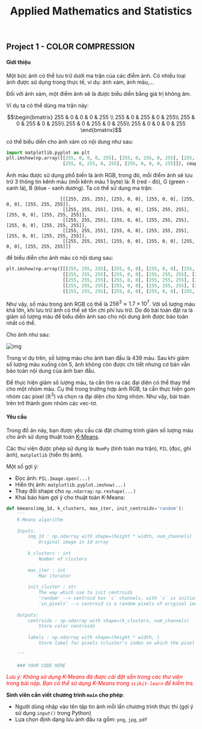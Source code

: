 # <center>**Applied Mathematics and Statistics**<center>
</br>

## **Project 1 - COLOR COMPRESSION**

#### Giới thiệu

Một bức ảnh có thể lưu trữ dưới ma trận của các điểm ảnh. Có nhiều loại ảnh được sử dụng trong thực tế, ví dụ: ảnh xám, ảnh màu,... 

Đối với ảnh xám, một điểm ảnh sẽ là được biểu diễn bằng giá trị không âm. 

Ví dụ ta có thể dùng ma trận này:

$$\begin{bmatrix}
255 & 0 & 0  & 0  & 255 \\ 
255 & 0 & 255 & 0 & 255\\ 
255 & 0 & 255 & 0 & 255\\ 
255 & 0 & 255 & 0 & 255\\ 
255 & 0 & 0  & 0  & 255
\end{bmatrix}$$

có thể biểu diễn cho ảnh xám có nội dung như sau:
```python
import matplotlib.pyplot as plt
plt.imshow(np.array([[255, 0, 0, 0, 255], [255, 0, 255, 0, 255], [255, 0, 255, 0, 255], 
                     [255, 0, 255, 0, 255], [255, 0, 0, 0, 255]]), cmap='gray', vmin=0, vmax=255);
```

Ảnh màu được sử dụng phổ biến là ảnh RGB, trong đó, mỗi điểm ảnh sẽ lưu trữ 3 thông tin kênh màu (mỗi kênh màu 1 byte) là: R (red - đỏ), G (green - xanh lá), B (blue - xanh dương). Ta có thể sử dụng ma trận:
```
                    [[[255, 255, 255], [255, 0, 0], [255, 0, 0], [255, 0, 0], [255, 255, 255]],
                     [[255, 255, 255], [255, 0, 0], [255, 255, 255], [255, 0, 0], [255, 255, 255]],
                     [[255, 255, 255], [255, 0, 0], [255, 255, 255], [255, 0, 0], [255, 255, 255]],
                     [[255, 255, 255], [255, 0, 0], [255, 255, 255], [255, 0, 0], [255, 255, 255]],
                     [[255, 255, 255], [255, 0, 0], [255, 0, 0], [255, 0, 0], [255, 255, 255]]]
```
để biểu diễn cho ảnh màu có nội dung sau:

```python
plt.imshow(np.array([[[255, 255, 255], [255, 0, 0], [255, 0, 0], [255, 0, 0], [255, 255, 255]],
                     [[255, 255, 255], [255, 0, 0], [255, 255, 255], [255, 0, 0], [255, 255, 255]],
                     [[255, 255, 255], [255, 0, 0], [255, 255, 255], [255, 0, 0], [255, 255, 255]],
                     [[255, 255, 255], [255, 0, 0], [255, 255, 255], [255, 0, 0], [255, 255, 255]],
                     [[255, 255, 255], [255, 0, 0], [255, 0, 0], [255, 0, 0], [255, 255, 255]]]));
```

Như vậy, số màu trong ảnh RGB có thể là $256^3 \approx 1.7 \times 10^7$. Với số lượng màu khá lớn, khi lưu trữ ảnh có thể sẽ tốn chi phí lưu trữ. Do đó bài toán đặt ra là giảm số lượng màu để biểu diễn ảnh sao cho nội dung ảnh được bảo toàn nhất có thể.

Cho ảnh như sau:

![img](https://scontent.fhan4-2.fna.fbcdn.net/v/t1.6435-9/108021534_2792519034314628_43786322214829236_n.jpg?_nc_cat=111&ccb=1-7&_nc_sid=730e14&_nc_ohc=u7A7KXOiHU8AX8tU79-&tn=vv22AQwGHZ3TiJCI&_nc_ht=scontent.fhan4-2.fna&oh=00_AT9DjF6wuEeMVU2JmKk4vhjulF65hj2ltIftCLLWA_zhQg&oe=62B9F090)

Trong ví dụ trên, số lượng màu cho ảnh ban đầu là 439 màu. Sau khi giảm số lượng màu xuống còn 5, ảnh không còn được chi tiết nhưng cơ bản vẫn bảo toàn nội dung của ảnh ban đầu.

Để thực hiện giảm số lượng màu, ta cần tìm ra các đại diện có thể thay thế cho một nhóm màu. Cụ thể trong trường hợp ảnh RGB, ta cần thực hiện gom nhóm các pixel ($\mathbb{R}^3$) và chọn ra đại diện cho từng nhóm. Như vậy, bài toán trên trở thành gom nhóm các vec-tơ.

#### Yêu cầu

Trong đồ án này, bạn được yêu cầu cài đặt chương trình giảm số lượng màu cho ảnh sử dụng thuật toán [K-Means](https://en.wikipedia.org/wiki/K-means_clustering).

Các thư viện được phép sử dụng là: `NumPy` (tính toán ma trận), `PIL` (đọc, ghi ảnh), `matplotlib` (hiển thị ảnh).

Một số gợi ý:
- Đọc ảnh: `PIL.Image.open(...)`
- Hiển thị ảnh: `matplotlib.pyplot.imshow(...)`
- Thay đổi shape cho `np.ndarray`: `np.reshape(...)`
- Khai báo hàm gợi ý cho thuật toán K-Means:
```python
def kmeans(img_1d, k_clusters, max_iter, init_centroids='random'):
    '''
    K-Means algorithm
    
    Inputs:
        img_1d : np.ndarray with shape=(height * width, num_channels)
            Original image in 1d array
        
        k_clusters : int
            Number of clusters
            
        max_iter : int
            Max iterator
            
        init_cluster : str
            The way which use to init centroids
            'random' --> centroid has `c` channels, with `c` is initial random in [0,255]
            'in_pixels' --> centroid is a random pixels of original image
            
    Outputs:
        centroids : np.ndarray with shape=(k_clusters, num_channels)
            Store color centroids
            
        labels : np.ndarray with shape=(height * width, )
            Store label for pixels (cluster's index on which the pixel belongs)
    
    '''
    
    ### YOUR CODE HERE
```

<font style="color:red">*Lưu ý: Không sử dụng K-Means đã được cài đặt sẵn trong các thư viện trong bài nộp. Bạn có thể sử dụng K-Means trong `scikit-learn` để kiểm tra.* </font>

**Sinh viên cần viết chương trình `main` cho phép**:
- Người dùng nhập vào tên tập tin ảnh mỗi lần chương trình thực thi (gợi ý sử dụng `input()` trong Python)
- Lựa chọn định dạng lưu ảnh đầu ra gồm: `png`, `jpg`, `pdf`

</br>